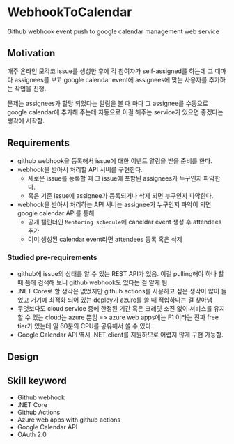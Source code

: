 # WebhookToCalendar

Github webhook event push to google calendar management web service

## Motivation

매주 온라인 모각코 issue를 생성한 후에 각 참여자가 self-assigned를 하는데 그 때마다 assignees를 보고 google calendar event에 assignees에 맞는 사용자를 추가하는 작업을 진행.

문제는 assignees가 할당 되었다는 알림을 볼 때 마다 그 assignee를 수동으로 google calendar에 추가해 주는데 자동으로 이걸 해주는 service가 있으면 좋겠다는 생각에 시작함.

## Requirements

- github webhook을 등록해서 issue에 대한 이벤트 알림을 받을 준비를 한다.
- webhook을 받아서 처리할 API 서버를 구현한다.
  - 새로운 issue를 등록할 때 그 issue에 포함된 assignees가 누구인지 파악한다.
  - 혹은 기존 issue에 assignee가 등록되거나 삭제 되면 누구인지 파악한다.
- webhook을 받아서 처리하는 API 서버는 assignee가 누구인지 파악이 되면 google calendar API를 통해
  - 공개 캘린더인 `Mentoring schedule`에 caneldar event 생성 후 attendees 추가
  - 이미 생성된 calendar event라면 attendees 등록 혹은 삭제

### Studied pre-requirements

- github에 issue의 상태를 알 수 있는 REST API가 있음. 이걸 pulling해야 하나 할 때 쯤에 검색해 보니 github webhook도 있다는 걸 알게 됨
- .NET Core로 할 생각은 없었지만 github actions를 사용하고 싶은 생각이 많이 들었고 거기에 최적화 되어 있는 deploy가 azure를 쓸 때 적합하다는 걸 찾아냄
- 무엇보다도 cloud service 중에 한정된 기간 혹은 크레딧 소진 없이 서비스를 유지할 수 있는 cloud는 azure 뿐임 => azure web apps에는 F1 이라는 진짜 free tier가 있는데 일 60분의 CPU를 공유해서 쓸 수 있다.
- Google Calendar API 역시 .NET client를 지원하므로 어렵지 않게 구현 가능함.

## Design

## Skill keyword

- Github webhook
- .NET Core
- Github Actions
- Azure web apps with github actions
- Google Calendar API
- OAuth 2.0
